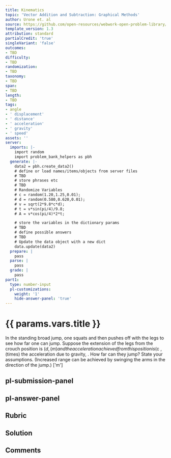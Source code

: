 ```yaml
---
title: Kinematics
topic: 'Vector Addition and Subtraction: Graphical Methods'
author: Urone et. al
source: https://github.com/open-resources/webwork-open-problem-library/tree/master/Contrib/BrockPhysics/College_Physics_Urone/3.Two_Dimensional_Kinematics/Projectile_Motion/NU_U17-03-04-017.pg
template_version: 1.3
attribution: standard
partialCredit: 'true'
singleVariant: 'false'
outcomes:
- TBD
difficulty:
- TBD
randomization:
- TBD
taxonomy:
- TBD
span:
- TBD
length:
- TBD
tags:
- angle
- ' displacement'
- ' distance'
- ' acceleration'
- ' gravity'
- ' speed'
assets: ''
server:
  imports: |-
    import random
    import problem_bank_helpers as pbh
  generate: |-
    data2 = pbh.create_data2()
    # define or load names/items/objects from server files
    # TBD
    # store phrases etc
    # TBD
    # Randomize Variables
    # c = random(1.20,1.25,0.01);
    # d = random(0.580,0.620,0.01);
    # v = sqrt(2*9.8*c*d);
    # t = v*sin(pi/4)/9.8;
    # A = v*cos(pi/4)*2*t;

    # store the variables in the dictionary params
    # TBD
    # define possible answers
    # TBD
    # Update the data object with a new dict
    data.update(data2)
  prepare: |
    pass
  parse: |
    pass
  grade: |
    pass
part1:
  type: number-input
  pl-customizations:
    weight: '1'
    hide-answer-panel: 'true'
---
```


# {{ params.vars.title }} 


In the standing broad jump, one squats and then pushes off with the legs to see how far one can jump. Suppose the extension of the legs from the crouch position is ($d , (m) and the acceleration achieved from this position is ($c , (times)  the acceleration due to gravity,  . How far can they jump? State your assumptions. (Increased range can be achieved by swinging the arms in the direction of the jump.)
['m']

## pl-submission-panel 


## pl-answer-panel 


## Rubric 


## Solution 


## Comments 


